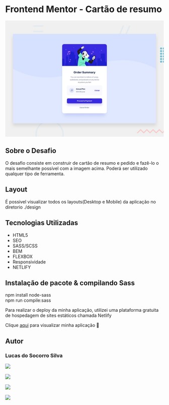 # Frontend Mentor - Cartão de resumo

<img src="./design/desktop-preview.jpg" alt="preview">

## Sobre o Desafio
O  desafio consiste em construir de cartão de resumo e pedido e fazê-lo o mais semelhante possível com a imagem acima. Poderá ser utilizado qualquer tipo de ferramenta.


## Layout
É possivel visualizar todos os layouts(Desktop e Mobile) da aplicação no diretorio ./design



## Tecnologias Utilizadas

- HTML5
- SEO
- SASS/SCSS
- BEM 
- FLEXBOX
- Responsividade
- NETLIFY

## Instalação de pacote & compilando Sass
npm install node-sass
<br>
npm run compile:sass

Para realizar o deploy da minha aplicação, utilizei uma plataforma gratuita de hospedagem de sites estáticos chamada Netlify

Clique <a href="https://desafio-cartao-de-resumo.netlify.app/" target="_blank">aqui</a> para visualizar minha aplicação 🚀



## Autor
### Lucas do Socorro Silva

<a href="https://lucas-bio.netlify.app/"><img src="https://img.shields.io/badge/Portfólio-6d28d9?style=for-the-badge&logo=&logoColor=white" target="_blank"></a>

<a href="https://www.frontendmentor.io/profile/Lucassocorrosilva7"><img src="https://img.shields.io/badge/Frontend Mentor-rgb(237, 44, 73)?style=for-the-badge&logo=&logoColor=white" target="_blank"></a>

<a href="https://www.linkedin.com/in/luquinhasssilva/"><img src="https://img.shields.io/badge/LinkedIn-0077B5?style=for-the-badge&logo=linkedin&logoColor=white" target="_blank"></a>

<a href="mailto:someone@lucassocorrosilva@gmail.com"><img src="https://img.shields.io/badge/Gmail-D14836?style=for-the-badge&logo=gmail&logoColor=white" target="_blank"></a>
